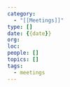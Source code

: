 ```yaml
---
category:
  - "[[Meetings]]"
type: []
date: {{date}}
org: 
loc: 
people: []
topics: []
tags:
  - meetings
---
```

